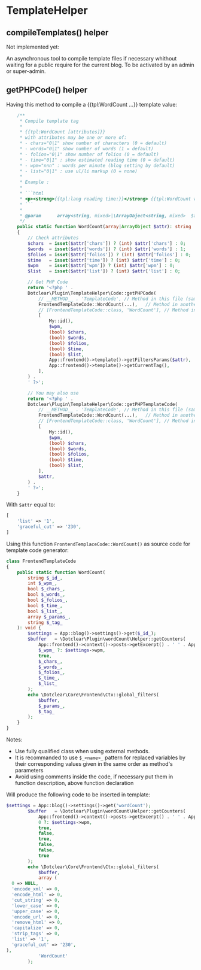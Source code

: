 # TemplateHelper

## compileTemplates() helper

Not implemented yet:

An asynchronous tool to compile template files if necessary whithout waiting for a public require for the current blog.
To be activated by an admin or super-admin.

## getPHPCode() helper

Having this method to compile a {{tpl:WordCount …}} template value:

```php
    /**
     * Compile template tag
     *
     * {{tpl:WordCount [attributes]}}
     * with attributes may be one or more of:
     * - chars="0|1" show number of characters (0 = default)
     * - words="0|1" show number of words (1 = default)
     * - folios="0|1" show number of folios (0 = default)
     * - time="0|1" : show estimated reading time (0 = default)
     * - wpm="nnn" : words per minute (blog setting by default)
     * - list="0|1" : use ul/li markup (0 = none)
     *
     * Example :
     *
     * ```html
     * <p><strong>{{tpl:lang reading time:}}</strong> {{tpl:WordCount words="0" time="1"}}</p>
     * ```
     *
     * @param      array<string, mixed>|\ArrayObject<string, mixed>  $attr   The attribute
     */
    public static function WordCount(array|ArrayObject $attr): string
    {
        // Check attributes
        $chars  = isset($attr['chars']) ? (int) $attr['chars'] : 0;
        $words  = isset($attr['words']) ? (int) $attr['words'] : 1;
        $folios = isset($attr['folios']) ? (int) $attr['folios'] : 0;
        $time   = isset($attr['time']) ? (int) $attr['time'] : 0;
        $wpm    = isset($attr['wpm']) ? (int) $attr['wpm'] : 0;
        $list   = isset($attr['list']) ? (int) $attr['list'] : 0;

        // Get PHP Code
        return '<?php ' .
        Dotclear\Plugin\TemplateHelper\Code::getPHPCode(
            // __METHOD__ . 'TemplateCode', // Method in this file (same name than this method using 'TemplateCode' as suffix)
            FrontendTemplateCode::WordCount(...),   // Method in another file, using first class callable
            // [FrontendTemplateCode::class, 'WordCount'], // Method in another file, using array of strings
            [
                My::id(),
                $wpm,
                (bool) $chars,
                (bool) $words,
                (bool) $folios,
                (bool) $time,
                (bool) $list,
                App::frontend()->template()->getFiltersParams($attr),
                App::frontend()->template()->getCurrentTag(),
            ],
        ) .
        ' ?>';

        // You may also use
        return '<?php ' .
        Dotclear\Plugin\TemplateHelper\Code::getPHPTemplateCode(
            // __METHOD__ . 'TemplateCode', // Method in this file (same name than this method using 'TemplateCode' as suffix)
            FrontendTemplateCode::WordCount(...),   // Method in another file, using first class callable
            // [FrontendTemplateCode::class, 'WordCount'], // Method in another file, using array of strings
            [
                My::id(),
                $wpm,
                (bool) $chars,
                (bool) $words,
                (bool) $folios,
                (bool) $time,
                (bool) $list,
            ],
            $attr,
        ) .
        ' ?>';
    }
```

With `$attr` equal to:

```php
[
    'list' => '1',
    'graceful_cut' => '230',
]
```

Using this function `FrontendTemplaceCode::WordCount()` as source code for template code generator:

```php
class FrontendTemplateCode
{
    public static function WordCount(
        string $_id_,
        int $_wpm_,
        bool $_chars_,
        bool $_words_,
        bool $_folios_,
        bool $_time_,
        bool $_list_,
        array $_params_,
        string $_tag_
    ): void {
        $settings = App::blog()->settings()->get($_id_);
        $buffer   = \Dotclear\Plugin\wordCount\Helper::getCounters(
            App::frontend()->context()->posts->getExcerpt() . ' ' . App::frontend()->context()->posts->getContent(),
            $_wpm_ ?: $settings->wpm,
            true,
            $_chars_,
            $_words_,
            $_folios_,
            $_time_,
            $_list_
        );
        echo \Dotclear\Core\Frontend\Ctx::global_filters(
            $buffer,
            $_params_,
            $_tag_
        );
    }
}

```

Notes:

- Use fully qualified class when using external methods.
- It is recommanded to use `$_<name>_` pattern for replaced variables by their corresponding values given in the same order as method's parameters
- Avoid using comments inside the code, if necessary put them in function description, above function declaration

Will produce the following code to be inserted in template:

```php
$settings = App::blog()->settings()->get('wordCount');
        $buffer   = \Dotclear\Plugin\wordCount\Helper::getCounters(
            App::frontend()->context()->posts->getExcerpt() . ' ' . App::frontend()->context()->posts->getContent(),
            0 ?: $settings->wpm,
            true,
            false,
            true,
            false,
            false,
            true
        );
        echo \Dotclear\Core\Frontend\Ctx::global_filters(
            $buffer,
            array (
  0 => NULL,
  'encode_xml' => 0,
  'encode_html' => 0,
  'cut_string' => 0,
  'lower_case' => 0,
  'upper_case' => 0,
  'encode_url' => 0,
  'remove_html' => 0,
  'capitalize' => 0,
  'strip_tags' => 0,
  'list' => '1',
  'graceful_cut' => '230',
),
            'WordCount'
        );
```
